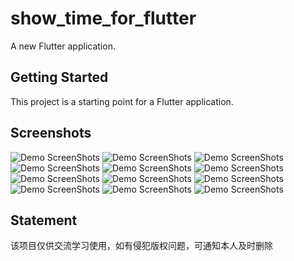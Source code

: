 # show_time_for_flutter

A new Flutter application.

## Getting Started

This project is a starting point for a Flutter application.


## Screenshots

![Demo ScreenShots](https://github.com/HappyGhostz/show_time_for_flutter/tree/master/screenshot/flutter_1_1.GIF)
![Demo ScreenShots](https://github.com/HappyGhostz/show_time_for_flutter/tree/master/screenshot/flutter_2_1.GIF)
![Demo ScreenShots](https://github.com/HappyGhostz/show_time_for_flutter/tree/master/screenshot/flutter_2_2.GIF)
![Demo ScreenShots](https://github.com/HappyGhostz/show_time_for_flutter/tree/master/screenshot/flutter_3_1.GIF)
![Demo ScreenShots](https://github.com/HappyGhostz/show_time_for_flutter/tree/master/screenshot/flutter_3_2.GIF)
![Demo ScreenShots](https://github.com/HappyGhostz/show_time_for_flutter/tree/master/screenshot/flutter_4_1.GIF)
![Demo ScreenShots](https://github.com/HappyGhostz/show_time_for_flutter/tree/master/screenshot/flutter_4_2.GIF)
![Demo ScreenShots](https://github.com/HappyGhostz/show_time_for_flutter/tree/master/screenshot/flutter_4_3.GIF)
![Demo ScreenShots](https://github.com/HappyGhostz/show_time_for_flutter/tree/master/screenshot/flutter_5_1.GIF)
![Demo ScreenShots](https://github.com/HappyGhostz/show_time_for_flutter/tree/master/screenshot/flutter_5_2.GIF)
![Demo ScreenShots](https://github.com/HappyGhostz/show_time_for_flutter/tree/master/screenshot/flutter_6_1.GIF)
![Demo ScreenShots](https://github.com/HappyGhostz/show_time_for_flutter/tree/master/screenshot/flutter_6_2.GIF)

## Statement

该项目仅供交流学习使用，如有侵犯版权问题，可通知本人及时删除